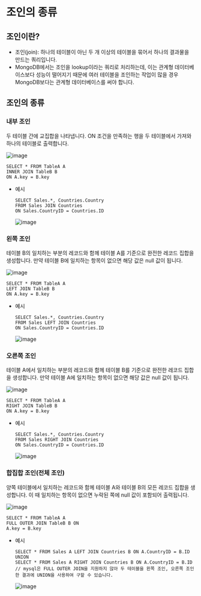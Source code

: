 # 조인의 종류

## 조인이란?
- 조인(join): 하나의 테이블이 아닌 두 개 이상의 테이블을 묶어서 하나의 결과물을 만드는 쿼리입니다.
- MongoDB에서는 조인을 lookup이라는 쿼리로 처리하는데, 이는 관계형 데이터베이스보다 성능이 떨어지기 때문에 여러 테이블을 조인하는 작업이 많을 경우 MongoDB보다는 관계형 데이터베이스를 써야 합니다.
## 조인의 종류


### 내부 조인
  두 테이블 간에 교집합을 나타냅니다. ON 조건을 만족하는 행을 두 테이블에서 가져와 하나의 테이블로 출력합니다.
  
  
  ![image](https://user-images.githubusercontent.com/95534831/219666216-5bef2192-89dc-4560-811a-9e28c74d68bb.png)

  ```
  SELECT * FROM TableA A
  INNER JOIN TableB B
  ON A.key = B.key 
  ```
  - 예시
    ```
    SELECT Sales.*, Countries.Country
    FROM Sales JOIN Countries
    ON Sales.CountryID = Countries.ID
    ```
    ![image](https://user-images.githubusercontent.com/95534831/219663101-d20ad86c-5121-4797-8c95-8bd64af4daa5.png)


### 왼쪽 조인
  테이블 B의 일치하는 부분의 레코드와 함께 테이블 A를 기준으로 완전한 레코드 집합을 생성합니다. 만약 테이블 B에 일치하는 항목이 없으면 해당 값은 null 값이 됩니다.
  
  
  ![image](https://user-images.githubusercontent.com/95534831/219664699-cab51376-1f40-4725-b516-74dd56504473.png)
  ```
  SELECT * FROM TableA A
  LEFT JOIN TableB B
  ON A.key = B.key
  ```
  - 예시
    ```
    SELECT Sales.*, Countries.Country
    FROM Sales LEFT JOIN Countries
    ON Sales.CountryID = Countries.ID
    ```
    ![image](https://user-images.githubusercontent.com/95534831/219665807-bae89a1f-058f-49d6-8062-2490caf8e4ae.png)


### 오른쪽 조인
  테이블 A에서 일치하는 부분의 레코드와 함께 테이블 B를 기준으로 완전한 레코드 집합을 생성합니다. 만약 테이블 A에 일치하는 항목이 없으면 해당 값은 null 값이 됩니다.
  
  
  ![image](https://user-images.githubusercontent.com/95534831/219666534-0979dac5-d431-4e21-adc2-1af274018784.png)
  ```
  SELECT * FROM TableA A
  RIGHT JOIN TableB B
  ON A.key = B.key
  ```
  - 예시 
    ```
    SELECT Sales.*, Countries.Country
    FROM Sales RIGHT JOIN Countries
    ON Sales.CountryID = Countries.ID
    ```
    ![image](https://user-images.githubusercontent.com/95534831/219666733-2799d7cf-ef5b-4ba2-b715-974736d7b31d.png)
    
    
### 합집합 조인(전체 조인)
  양쪽 테이블에서 일치하는 레코드와 함께 테이블 A와 테이블 B의 모든 레코드 집합을 생성합니다. 이 때 일치하는 항목이 없으면 누락된 쪽에 null 값이 포함되어 출력됩니다.
  
  
  ![image](https://user-images.githubusercontent.com/95534831/219667264-bae6146a-f3be-4b1a-9349-2f6238e567e6.png)
  ```
  SELECT * FROM TableA A
  FULL OUTER JOIN TableB B ON
  A.key = B.key
  ```
  - 예시
    ```
    SELECT * FROM Sales A LEFT JOIN Countries B ON A.CountryID = B.ID
    UNION
    SELECT * FROM Sales A RIGHT JOIN Countries B ON A.CountryID = B.ID
    // mysql은 FULL OUTER JOIN을 지원하지 않아 두 테이블을 왼쪽 조인, 오른쪽 조인한 결과에 UNION을 사용하여 구할 수 있습니다.
    ```
    ![image](https://user-images.githubusercontent.com/95534831/219668794-3a7ee298-536a-457b-b410-80acf8cef126.png)